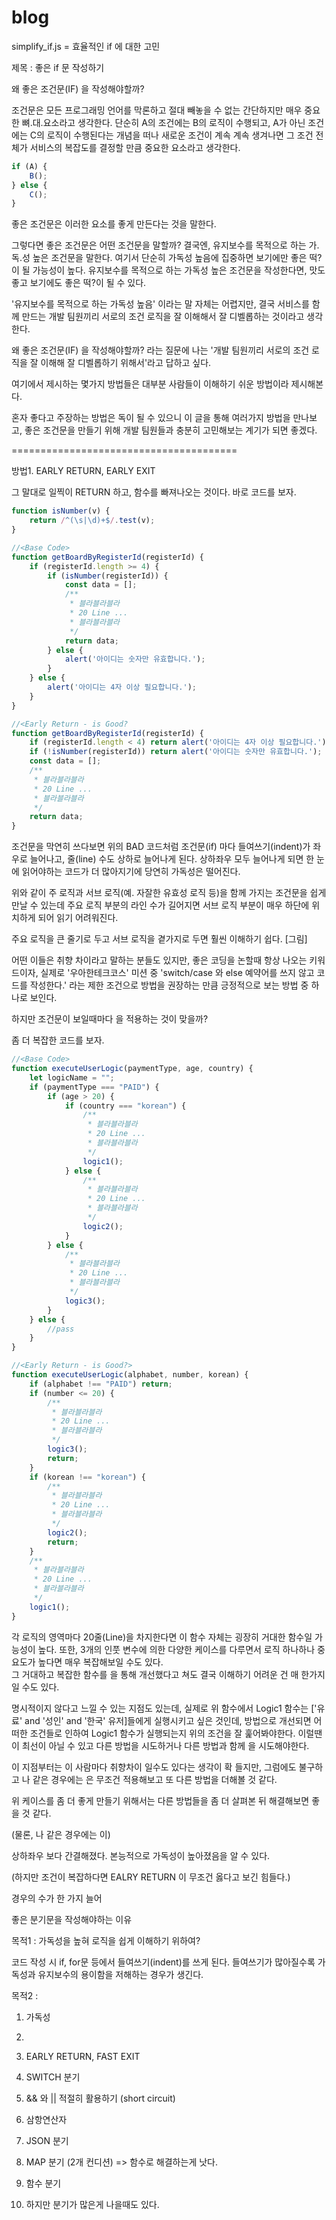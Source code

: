 # blog

simplify_if.js = 효율적인 if 에 대한 고민

제목 : 좋은 if 문 작성하기

왜 좋은 조건문(IF) 을 작성해야할까?

조건문은 모든 프로그래밍 언어를 막론하고 절대 빼놓을 수 없는 간단하지만 매우 중요한 뼈.대.요소라고 생각한다. 단순히 A의 조건에는 B의 로직이 수행되고, A가 아닌 조건에는 C의 로직이 수행된다는 개념을 떠나
새로운 조건이 계속 계속 생겨나면 그 조건 전체가 서비스의 복잡도를 결정할 만큼 중요한 요소라고 생각한다.

```js
if (A) {
    B();
} else {
    C();
}
```

좋은 조건문은 이러한 요소를 좋게 만든다는 것을 말한다.

그렇다면 좋은 조건문은 어떤 조건문을 말할까? 결국엔, 유지보수를 목적으로 하는 가.독.성 높은 조건문을 말한다. 여기서 단순히 가독성 높음에 집중하면 보기에만 좋은 떡?이 될 가능성이 높다. 유지보수를 목적으로
하는 가독성 높은 조건문을 작성한다면, 맛도 좋고 보기에도 좋은 떡?이 될 수 있다.

'유지보수를 목적으로 하는 가독성 높음' 이라는 말 자체는 어렵지만, 결국 서비스를 함께 만드는 개발 팀원끼리 서로의 조건 로직을 잘 이해해서 잘 디벨롭하는 것이라고 생각한다.

왜 좋은 조건문(IF) 을 작성해야할까? 라는 질문에 나는
'개발 팀원끼리 서로의 조건 로직을 잘 이해해 잘 디벨롭하기 위해서'라고 답하고 싶다.

여기에서 제시하는 몇가지 방법들은 대부분 사람들이 이해하기 쉬운 방법이라 제시해본다.

혼자 좋다고 주장하는 방법은 독이 될 수 있으니 이 글을 통해 여러가지 방법을 만나보고, 좋은 조건문을 만들기 위해 개발 팀원들과 충분히 고민해보는 계기가 되면 좋겠다.

=======================================

방법1. EARLY RETURN, EARLY EXIT

그 말대로 일찍이 RETURN 하고, 함수를 빠져나오는 것이다. 바로 코드를 보자.

```js
function isNumber(v) {
    return /^(\s|\d)+$/.test(v);
}

//<Base Code>
function getBoardByRegisterId(registerId) {
    if (registerId.length >= 4) {
        if (isNumber(registerId)) {
            const data = [];
            /**
             * 블라블라블라
             * 20 Line ...
             * 블라블라블라
             */
            return data;
        } else {
            alert('아이디는 숫자만 유효합니다.');
        }
    } else {
        alert('아이디는 4자 이상 필요합니다.');
    }
}

//<Early Return - is Good?
function getBoardByRegisterId(registerId) {
    if (registerId.length < 4) return alert('아이디는 4자 이상 필요합니다.');
    if (!isNumber(registerId)) return alert('아이디는 숫자만 유효합니다.');
    const data = [];
    /**
     * 블라블라블라
     * 20 Line ...
     * 블라블라블라
     */
    return data;
}

```

조건문을 막연히 쓰다보면 위의 BAD 코드처럼 조건문(if) 마다 들여쓰기(indent)가 좌우로 늘어나고, 줄(line) 수도 상하로 늘어나게 된다. 상하좌우 모두 늘어나게 되면 한 눈에 읽어야하는 코드가 더
많아지기에 당연히 가독성은 떨어진다.

위와 같이 주 로직과 서브 로직(예. 자잘한 유효성 로직 등)을 함께 가지는 조건문을 쉽게 만날 수 있는데 주요 로직 부분의 라인 수가 길어지면 서브 로직 부분이 매우 하단에 위치하게 되어 읽기 어려워진다.

주요 로직을 큰 줄기로 두고 서브 로직을 곁가지로 두면 훨씬 이해하기 쉽다. [그림]

어떤 이들은 취향 차이라고 말하는 분들도 있지만, 좋은 코딩을 논할때 항상 나오는 키워드이자, 실제로 '우아한테크코스' 미션 중 'switch/case 와 else 예약어를 쓰지 않고 코드를 작성한다.' 라는 제한
조건으로
<Early Return> 방법을 권장하는 만큼 긍정적으로 보는 방법 중 하나로 보인다.

하지만 조건문이 보일때마다 <Early Return>을 적용하는 것이 맞을까?

좀 더 복잡한 코드를 보자.

```js
//<Base Code>
function executeUserLogic(paymentType, age, country) {
    let logicName = "";
    if (paymentType === "PAID") {
        if (age > 20) {
            if (country === "korean") {
                /**
                 * 블라블라블라
                 * 20 Line ...
                 * 블라블라블라
                 */
                logic1();
            } else {
                /**
                 * 블라블라블라
                 * 20 Line ...
                 * 블라블라블라
                 */
                logic2();
            }
        } else {
            /**
             * 블라블라블라
             * 20 Line ...
             * 블라블라블라
             */
            logic3();
        }
    } else {
        //pass
    }
}

//<Early Return - is Good?>
function executeUserLogic(alphabet, number, korean) {
    if (alphabet !== "PAID") return;
    if (number <= 20) {
        /**
         * 블라블라블라
         * 20 Line ...
         * 블라블라블라
         */
        logic3();
        return;
    }
    if (korean !== "korean") {
        /**
         * 블라블라블라
         * 20 Line ...
         * 블라블라블라
         */
        logic2();
        return;
    }
    /**
     * 블라블라블라
     * 20 Line ...
     * 블라블라블라
     */
    logic1();
}
```

각 로직의 영역마다 20줄(Line)을 차지한다면 이 함수 자체는 굉장히 거대한 함수일 가능성이 높다. 
또한, 3개의 인풋 변수에 의한 다양한 케이스를 다루면서 로직 하나하나 중요도가 높다면 매우 복잡해보일 수도 있다.  
그 거대하고 복잡한 함수를 <Early Return>을 통해 개선했다고 쳐도 결국 이해하기 어려운 건 매 한가지일 수도 있다.

명시적이지 않다고 느낄 수 있는 지점도 있는데, 
실제로 위 함수에서 Logic1 함수는 ['유료' and '성인' and '한국' 유저]들에게 실행시키고 싶은 것인데, 
<Early Return> 방법으로 개선되면 어떠한 조건들로 인하여 Logic1 함수가 실행되는지 위의 조건을 잘 훑어봐야한다.
이럴땐 <Early Return>이 최선이 아닐 수 있고 다른 방법을 시도하거나 다른 방법과 함께 <Early Return>을 시도해야한다.

이 지점부터는 <Early Return>이 사람마다 취향차이 일수도 있다는 생각이 확 들지만,
그럼에도 불구하고 나 같은 경우에는 <Early Return>은 무조건 적용해보고 또 다른 방법을 더해볼 것 같다. 

위 케이스를 좀 더 좋게 만들기 위해서는 다른 방법들을 좀 더 살펴본 뒤 해결해보면 좋을 것 같다.


(물론, 나 같은 경우에는 이)


상하좌우 보다 간결해졌다. 본능적으로 가독성이 높아졌음을 알 수 있다.

(하지만 조건이 복잡하다면 EALRY RETURN 이 무조건 옳다고 보긴 힘들다.)

경우의 수가 한 가지 늘어

좋은 분기문을 작성해야하는 이유

목적1 : 가독성을 높혀 로직을 쉽게 이해하기 위하여?

코드 작성 시 if, for문 등에서 들여쓰기(indent)를 쓰게 된다. 들여쓰기가 많아질수록 가독성과 유지보수의 용이함을 저해하는 경우가 생긴다.

목적2 :

1. 가독성
2.

1. EARLY RETURN, FAST EXIT

4. SWITCH 분기

2. && 와 || 적절히 활용하기 (short circuit)

3. 삼항연산자

3. JSON 분기

5. MAP 분기 (2개 컨디션)
   => 함수로 해결하는게 낫다.

6. 함수 분기

3. 하지만 분기가 많은게 나을때도 있다.
